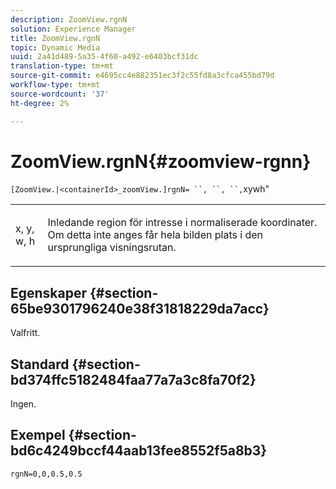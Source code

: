 ```yaml
---
description: ZoomView.rgnN
solution: Experience Manager
title: ZoomView.rgnN
topic: Dynamic Media
uuid: 2a41d489-5a35-4f60-a492-e6403bcf31dc
translation-type: tm+mt
source-git-commit: e4695cc4e882351ec3f2c55fd8a3cfca455bd79d
workflow-type: tm+mt
source-wordcount: '37'
ht-degree: 2%

---
```



# ZoomView.rgnN{#zoomview-rgnn}

` [ZoomView.|<containerId>_zoomView.]rgnN= ``, ``, ``, `xywh&quot;

<table id="table_DEA0A957BC624857B7C0A88DC75DE025"> 
 <tbody> 
  <tr> 
   <td colname="col1"> <p> <span class="codeph"> x</span>,<span class="codeph"> y</span>,<span class="codeph"> w</span>,<span class="codeph"> h</span> </p> </td> 
   <td colname="col2"> <p> Inledande region för intresse i normaliserade koordinater. Om detta inte anges får hela bilden plats i den ursprungliga visningsrutan. </p> </td> 
  </tr> 
 </tbody> 
</table>

## Egenskaper {#section-65be9301796240e38f31818229da7acc}

Valfritt.

## Standard {#section-bd374ffc5182484faa77a7a3c8fa70f2}

Ingen.

## Exempel {#section-bd6c4249bccf44aab13fee8552f5a8b3}

`rgnN=0,0,0.5,0.5`
